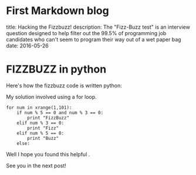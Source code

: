 # First Markdown blog 
title: Hacking the Fizzbuzz!
description: The "Fizz-Buzz test" is an interview question designed to help filter out the 99.5% of programming job candidates who can't seem to program their way out of a wet paper bag
date: 2016-05-26

# **FIZZBUZZ in python**

Here's how the fizzbuzz code is written python:


My solution involved using a for loop.

	for num in xrange(1,101):
		if num % 5 == 0 and num % 3 == 0:
			print "FizzBuzz"
		elif num % 3 == 0:
			print "Fizz"
		elif num % 5 == 0:
			print "Buzz"
		else:

Well I hope you found this helpful .

See you in the next post!



